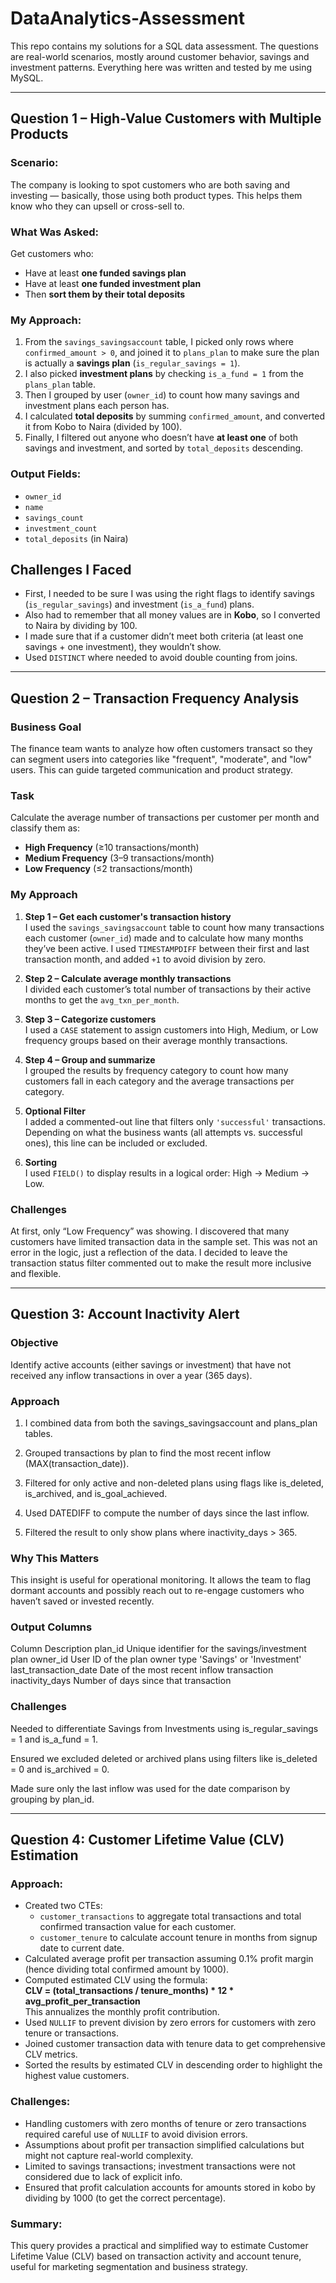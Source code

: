 # DataAnalytics-Assessment
This repo contains my solutions for a SQL data assessment. The questions are real-world scenarios, mostly around customer behavior, savings and investment patterns. Everything here was written and tested by me using MySQL.

---

## Question 1 – High-Value Customers with Multiple Products

### Scenario:
The company is looking to spot customers who are both saving and investing — basically, those using both product types. This helps them know who they can upsell or cross-sell to.


### What Was Asked:
Get customers who:
- Have at least **one funded savings plan**
- Have at least **one funded investment plan**
- Then **sort them by their total deposits**


### My Approach:
1. From the `savings_savingsaccount` table, I picked only rows where `confirmed_amount > 0`, and joined it to `plans_plan` to make sure the plan is actually a **savings plan** (`is_regular_savings = 1`).
2. I also picked **investment plans** by checking `is_a_fund = 1` from the `plans_plan` table.
3. Then I grouped by user (`owner_id`) to count how many savings and investment plans each person has.
4. I calculated **total deposits** by summing `confirmed_amount`, and converted it from Kobo to Naira (divided by 100).
5. Finally, I filtered out anyone who doesn’t have **at least one** of both savings and investment, and sorted by `total_deposits` descending.


### Output Fields:
- `owner_id`
- `name`
- `savings_count`
- `investment_count`
- `total_deposits` (in Naira)


## Challenges I Faced

- First, I needed to be sure I was using the right flags to identify savings (`is_regular_savings`) and investment (`is_a_fund`) plans.
- Also had to remember that all money values are in **Kobo**, so I converted to Naira by dividing by 100.
- I made sure that if a customer didn’t meet both criteria (at least one savings + one investment), they wouldn’t show.
- Used `DISTINCT` where needed to avoid double counting from joins.

---
## Question 2 – Transaction Frequency Analysis

### Business Goal
The finance team wants to analyze how often customers transact so they can segment users into categories like "frequent", "moderate", and "low" users. This can guide targeted communication and product strategy.

### Task
Calculate the average number of transactions per customer per month and classify them as:

- **High Frequency** (≥10 transactions/month)  
- **Medium Frequency** (3–9 transactions/month)  
- **Low Frequency** (≤2 transactions/month)

### My Approach

1. **Step 1 – Get each customer's transaction history**  
   I used the `savings_savingsaccount` table to count how many transactions each customer (`owner_id`) made and to calculate how many months they’ve been active. I used `TIMESTAMPDIFF` between their first and last transaction month, and added `+1` to avoid division by zero.

2. **Step 2 – Calculate average monthly transactions**  
   I divided each customer’s total number of transactions by their active months to get the `avg_txn_per_month`.

3. **Step 3 – Categorize customers**  
   I used a `CASE` statement to assign customers into High, Medium, or Low frequency groups based on their average monthly transactions.

4. **Step 4 – Group and summarize**  
   I grouped the results by frequency category to count how many customers fall in each category and the average transactions per category.

5. **Optional Filter**  
   I added a commented-out line that filters only `'successful'` transactions. Depending on what the business wants (all attempts vs. successful ones), this line can be included or excluded.

6. **Sorting**  
   I used `FIELD()` to display results in a logical order: High → Medium → Low.

### Challenges
At first, only “Low Frequency” was showing. I discovered that many customers have limited transaction data in the sample set. This was not an error in the logic, just a reflection of the data. I decided to leave the transaction status filter commented out to make the result more inclusive and flexible.

---
## Question 3: Account Inactivity Alert

### Objective
Identify active accounts (either savings or investment) that have not received any inflow transactions in over a year (365 days).

### Approach
1. I combined data from both the savings_savingsaccount and plans_plan tables.

2. Grouped transactions by plan to find the most recent inflow (MAX(transaction_date)).

3. Filtered for only active and non-deleted plans using flags like is_deleted, is_archived, and is_goal_achieved.

4. Used DATEDIFF to compute the number of days since the last inflow.

5. Filtered the result to only show plans where inactivity_days > 365.

### Why This Matters
This insight is useful for operational monitoring. It allows the team to flag dormant accounts and possibly reach out to re-engage customers who haven’t saved or invested recently.

### Output Columns
Column	Description
plan_id	Unique identifier for the savings/investment plan
owner_id	User ID of the plan owner
type	'Savings' or 'Investment'
last_transaction_date	Date of the most recent inflow transaction
inactivity_days	Number of days since that transaction

### Challenges
Needed to differentiate Savings from Investments using is_regular_savings = 1 and is_a_fund = 1.

Ensured we excluded deleted or archived plans using filters like is_deleted = 0 and is_archived = 0.

Made sure only the last inflow was used for the date comparison by grouping by plan_id.

---
## Question 4: Customer Lifetime Value (CLV) Estimation

### Approach:

- Created two CTEs:
  - `customer_transactions` to aggregate total transactions and total confirmed transaction value for each customer.
  - `customer_tenure` to calculate account tenure in months from signup date to current date.
- Calculated average profit per transaction assuming 0.1% profit margin (hence dividing total confirmed amount by 1000).
- Computed estimated CLV using the formula:  
  **CLV = (total_transactions / tenure_months) * 12 * avg_profit_per_transaction**  
  This annualizes the monthly profit contribution.
- Used `NULLIF` to prevent division by zero errors for customers with zero tenure or transactions.
- Joined customer transaction data with tenure data to get comprehensive CLV metrics.
- Sorted the results by estimated CLV in descending order to highlight the highest value customers.

### Challenges:

- Handling customers with zero months of tenure or zero transactions required careful use of `NULLIF` to avoid division errors.
- Assumptions about profit per transaction simplified calculations but might not capture real-world complexity.
- Limited to savings transactions; investment transactions were not considered due to lack of explicit info.
- Ensured that profit calculation accounts for amounts stored in kobo by dividing by 1000 (to get the correct percentage).

### Summary:

This query provides a practical and simplified way to estimate Customer Lifetime Value (CLV) based on transaction activity and account tenure, useful for marketing segmentation and business strategy.

